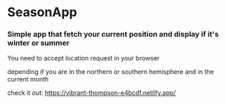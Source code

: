 # SeasonApp
### Simple app that fetch your current position and display if it's winter or summer

You need to accept location request in your browser

depending if you are in the northern or southern hemisphere and in the current month

 check it out: https://vibrant-thompson-e4bcdf.netlify.app/
